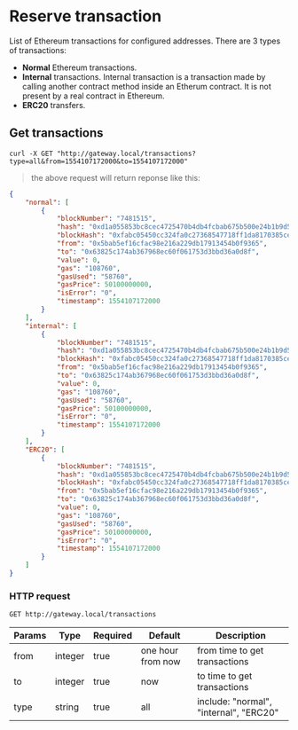 # Reserve transaction 

List of Ethereum transactions for configured addresses. There are 3 types of transactions:  
- **Normal** Ethereum transactions.  
- **Internal** transactions. Internal transaction is a transaction made by calling another contract method inside an Etherum contract. It is not present by a real contract in Ethereum.  
- **ERC20** transfers.  


## Get transactions 

```shell
curl -X GET "http://gateway.local/transactions?type=all&from=1554107172000&to=1554107172000"
```

> the above request will return reponse like this:

```json
{
    "normal": [
        {
            "blockNumber": "7481515",
            "hash": "0xd1a055853bc8cec4725470b4db4fcbab675b500e24b1b9d5b02a8be69197f7e9",
            "blockHash": "0xfabc05450cc324fa0c27368547718ff1da8170385cefdae8275e2434d4f94f78",
            "from": "0x5bab5ef16cfac98e216a229db17913454b0f9365",
            "to": "0x63825c174ab367968ec60f061753d3bbd36a0d8f",
            "value": 0,
            "gas": "108760",
            "gasUsed": "58760",
            "gasPrice": 50100000000,
            "isError": "0",
            "timestamp": 1554107172000
        }
    ],
    "internal": [
        {
            "blockNumber": "7481515",
            "hash": "0xd1a055853bc8cec4725470b4db4fcbab675b500e24b1b9d5b02a8be69197f7e9",
            "blockHash": "0xfabc05450cc324fa0c27368547718ff1da8170385cefdae8275e2434d4f94f78",
            "from": "0x5bab5ef16cfac98e216a229db17913454b0f9365",
            "to": "0x63825c174ab367968ec60f061753d3bbd36a0d8f",
            "value": 0,
            "gas": "108760",
            "gasUsed": "58760",
            "gasPrice": 50100000000,
            "isError": "0",
            "timestamp": 1554107172000
        }
    ],
    "ERC20": [
        {
            "blockNumber": "7481515",
            "hash": "0xd1a055853bc8cec4725470b4db4fcbab675b500e24b1b9d5b02a8be69197f7e9",
            "blockHash": "0xfabc05450cc324fa0c27368547718ff1da8170385cefdae8275e2434d4f94f78",
            "from": "0x5bab5ef16cfac98e216a229db17913454b0f9365",
            "to": "0x63825c174ab367968ec60f061753d3bbd36a0d8f",
            "value": 0,
            "gas": "108760",
            "gasUsed": "58760",
            "gasPrice": 50100000000,
            "isError": "0",
            "timestamp": 1554107172000
        }
    ]
}
```

### HTTP request

`GET http://gateway.local/transactions`

Params | Type | Required | Default | Description
------ | ---- | -------- | ------- | -----------
from | integer | true | one hour from now | from time to get transactions 
to | integer | true | now | to time to get transactions 
type | string | true | all | include: "normal", "internal", "ERC20" 